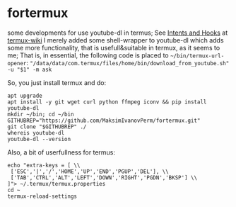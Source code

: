 # fortermux
some developments for use youtube-dl in termus;
See [Intents and Hooks](https://wiki.termux.com/wiki/Intents_and_Hooks) at [termux-wiki](https://wiki.termux.com/wiki)
I merely added some shell-wrapper to youtube-dl which adds some more functionality, that is usefull&suitable in termux, as it seems to me;
That is, in essential, the following code is placed to `~/bin/termux-url-opener`:
```"/data/data/com.termux/files/home/bin/download_from_youtube.sh" -u "$1" -m ask```

So, you just install termux and do:
```apt update
apt upgrade
apt install -y git wget curl python ffmpeg iconv && pip install youtube-dl
mkdir ~/bin; cd ~/bin
GITHUBREP="https://github.com/MaksimIvanovPerm/fortermux.git"
git clone "$GITHUBREP" ./
whereis youtube-dl
youtube-dl --version
```

Also, a bit of userfullness for termus:
```mkdir ~/.termux
echo "extra-keys = [ \\
 ['ESC','|','/','HOME','UP','END','PGUP','DEL'], \\
 ['TAB','CTRL','ALT','LEFT','DOWN','RIGHT','PGDN','BKSP'] \\
]"> ~/.termux/termux.properties
cd ~
termux-reload-settings
```
